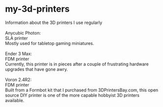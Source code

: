 # my-3d-printers<br>
Information about the 3D printers I use regularly<br>
<br>
Anycubic Photon:<br>
SLA printer<br>
Mostly used for tabletop gaming miniatures.<br>
<br>
Ender 3 Max:<br>
FDM printer<br>
Currently, this printer is in pieces after a couple of frustrating hardware upgrades that have gone awry.<br>
<br>
Voron 2.4R2:<br>
FDM printer<br>
Built from a Formbot kit that I purchased from 3DPrintersBay.com, this open source DIY printer is one of the more capable hobbyist 3D printers available.<br>
